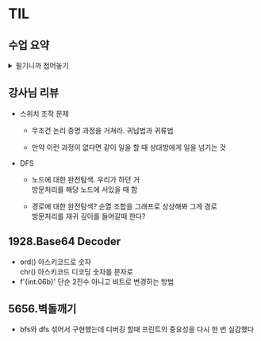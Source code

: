 # TIL
## 수업 요약
<details>
<summary>필기니까 접어놓기</summary>

<!-- summary 아래 한칸 공백 두어야함 -->


## Memoization
- 재귀함수의 알고리즘은 중복호출이 크면 문제(피보나치의 경우 2**n)
- 그래서 이전에 계산한 값을 메모리에 저장해서 다시 계산 안 하게 만드는 방법이 메모이제이션(memoization)

- memoization은 글자 그대로 해석하면 '메모리에 넣기(to put in memory)'  
    memoize의 명사형

```python
memo = [0]*(n+1)
memo[0] = 0
memo[1] = 1

def fibo1(n):
    if n>=2 and memo[n] == 0:
        memo = fibo(n-1)+ fibo(n-2)
    return meomo[n]
```

## DP(Dynamic Programming) 동적계획법
- 크기가 작은 부분을 해결한 후에 그 해를 이용해 큰 문제를 해결하는 최적화 알고리즘

- 피보나치 수 DP 
    1. 문제를 부분으로 분할
    2. 가장 작은 부분 문제부터 구함
    3. 테이블에 저장 후 이걸로 상위 문제 구함

```python
def fibo2(n):
    f = [0]*(n+1)
    f[0] = 0
    f[1] = 1
    for i in range(2, n+1):
        f[i]=f[i-1]+f[i-2]
    return f[n]
```

- DP의 구현 방식
    - recursive : fibo1 - 하향식 메모이제이션
    - iteratrive : fibo2 - 상향식 보통 DP라고함
    - 반복 구조가 효율적임 재귀면 오버헤드 발생 가능

## DFS(Depth First Search) 깊이우선탐색
- 비선형 그래프 구조는 모든 자료를 완전탐색하는 게 중요하고 2가지 방법이 DFS, BFS

- 일단 깊게 들어가서 막히면 뒤로 돌아가서 탐색하고 막히면 또 뒤로 가서 - 즉 후입선출의 스택 사용

- 스택으로 구현하는 코드
```python
'''
7 8
1 2 1 3 2 4 2 5 4 6 5 6 6 7 3 7
'''
def dfs(v, N):            # v출발, N마지막 정점
    visited = [0] * (N + 1)     # 방문표시
    stack = []                  # 스택

    while True:
        if visited[v] == 0: # 첫 방문이면
            visited[v] = 1
            print(v)
        for w in adj_list[v]:   # 인접하고 방문안한 w가 있으면
            if visited[w] == 0:
                stack.append(v)   # 현재 정점 push
                v = w               # w로 이동
                break               # for w
        else:                       # 더이상 갈 곳이 없는 경우
            if stack:                   # pop
                v = stack.pop()
            else:                   # 스택이 비어있으면
                break                   # while True

V, E = map(int, input().split())
graph = list(map(int, input().split()))
adj_list = [[] for _ in range(V+1)]         # 인접 리스트
for i in range(E):
    v, w = graph[i*2], graph[i*2+1]     #

    adj_list[v].append(w)
    adj_list[w].append(v)                 # 방향이 없는 경우

dfs(1, V)                           # 1번부터 탐색색

```

</details>

## 강사님 리뷰

- 스위치 조작 문제
    - 무조건 논리 증명 과정을 거쳐라. 귀납법과 귀류법
    
    - 만약 이런 과정이 없다면 같이 일을 할 때 상대방에게 일을 넘기는 것

- DFS 
    - 노드에 대한 완전탐색. 우리가 하던 거  
        방문처리를 해당 노드에 서있을 때 함

    - 경로에 대한 완전탐색? 순열 조합을 그래프로 상상해봐 그게 경로     
        방문처리를 재귀 깊이를 들어갈때 한다?
        

## 1928.Base64 Decoder
- ord() 아스키코드로 숫자   
    chr() 아스키코드 디코딩 숫자를 문자로
- f'{int:06b}' 단순 2진수 아니고 비트로 변경하는 방법

## 5656.벽돌깨기
- bfs와 dfs 섞어서 구현했는데 디버깅 할때 프린트의 중요성을 다시 한 번 실감했다
